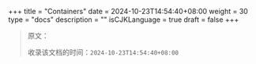 +++
title = "Containers"
date = 2024-10-23T14:54:40+08:00
weight = 30
type = "docs"
description = ""
isCJKLanguage = true
draft = false
+++

> 原文：[]()
>
> 收录该文档的时间：`2024-10-23T14:54:40+08:00`
